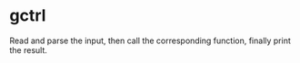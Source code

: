 # gctrl #

Read and parse the input, then call the corresponding function, finally print the result.

